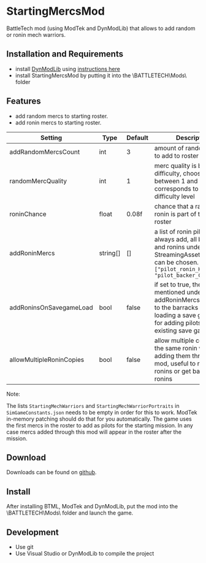 # StartingMercsMod
BattleTech mod (using ModTek and DynModLib) that allows to add random or ronin mech warriors.

## Installation and Requirements

* install [DynModLib](https://github.com/CptMoore/DynModLib/releases) using [instructions here](https://github.com/CptMoore/DynModLib)
* install StartingMercsMod by putting it into the \BATTLETECH\Mods\ folder

## Features

- add random mercs to starting roster.
- add ronin mercs to starting roster.

Setting | Type | Default | Description
--- | --- | --- | ---
addRandomMercsCount | int | 3 | amount of random mercs to add to roster
randomMercQuality | int | 1 | merc quality is based on difficulty, choose a value between 1 and 5, corresponds to a planets difficulty level
roninChance | float | 0.08f | chance that a random ronin is part of the starting roster
addRoninMercs | string[] | [] | a list of ronin pilot to always add, all backers and ronins under StreamingAssets\data\pilot can be chosen. e.g. `["pilot_ronin_Kraken", "pilot_backer_Chang"]`
addRoninsOnSavegameLoad | bool | false | if set to true, the ronins mentioned under addRoninMercs are added to the barracks when loading a save game, great for adding pilots to an existing save game
allowMultipleRoninCopies | bool | false | allow multiple copies of the same ronin when adding them through this mod, useful to revive dead ronins or get back fired ronins

Note:

The lists `StartingMechWarriors` and `StartingMechWarriorPortraits` in `SimGameConstants.json` needs to be empty in order for this to work. ModTek in-memory patching should do that for you automatically. The game uses the first mercs in the roster to add as pilots for the starting mission. In any case mercs added through this mod will appear in the roster after the mission.

## Download

Downloads can be found on [github](https://github.com/CptMoore/StartingMercs/).

## Install

After installing BTML, ModTek and DynModLib, put the mod into the \BATTLETECH\Mods\ folder and launch the game.

## Development

* Use git
* Use Visual Studio or DynModLib to compile the project
